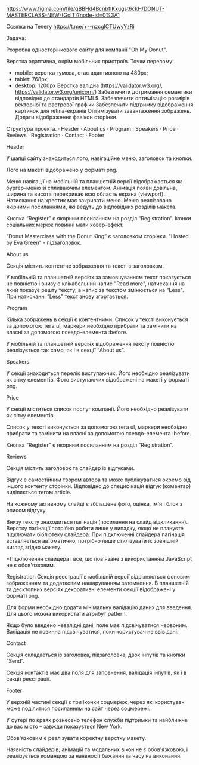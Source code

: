 https://www.figma.com/file/qBBHd4BcnbfIKxugst6ckH/DONUT-MASTERCLASS-NEW-(GoIT)?node-id=0%3A1

Ссылка на Телегу https://t.me/+--nzcglCTUwyYzRi


Задача:

Розробка односторінкового сайту для компанії "Oh My Donut".

Верстка адаптивна, окрім мобільних пристроїв. Точки перелому:
- mobile: верстка гумова, стає адаптивною на 480px;
- tablet: 768px;
- desktop: 1200px
Верстка валідна (https://validator.w3.org/, https://validator.w3.org/unicorn/)
Забезпечити дотримання семантики відповідно до стандартів HTML5.
Забезпечити оптимізацію розмірів векторної та растрової графіки
Забезпечити підтримку відображення картинок для retina-екранів
Оптимізувати завантаження зображень.
Додати відображення фавікон сторінки.

Структура проекта.
·        Header
·        About us
·        Program
·        Speakers
·        Price
·        Reviews
·        Registration
·        Contact
·        Footer
 
Header

У шапці сайту знаходиться лого, навігаційне меню, заголовок та кнопки.

Лого на макеті відображено у форматі png.

Меню навігації на мобільній та планшетній версії відображається як бургер-меню зі спливаючим елементом. Анімація появи довільна, ширина та висота перекриває всю область екрана (viewport). Натискання на хрестик має закривати меню. Меню реалізовано якірними посиланнями, які ведуть до відповідних розділів макета.

Кнопка “Register” є якорним посиланням на розділ “Registration”. Іконки соціальних мереж повинні мати ховер-ефект.
 
“Donut Masterclass with the Donut King” є заголовком сторінки.
"Hosted by Eva Green" - підзаголовок.

About us

Секція містить контентне зображення та текст із заголовком.

У мобільній та планшетній версіях за замовчуванням текст показується не повністю і внизу є клікабельний напис "Read more", натискання на який показує решту тексту, а напис за текстом змінюється на "Less". При натисканні “Less” текст знову згортається.

Program

Кілька зображень в секції є контентними. Список у тексті виконується за допомогою тега ul, маркери необхідно прибрати та замінити на власні за допомогою псевдо-елемента :before. 

У мобільній та планшетній версіях відображення тексту повністю реалізується так само, як і в секції “About us”.


Speakers

У секції знаходиться перелік  виступаючих. Його необхідно реалізувати як сітку елементів. Фото виступаючих відображені на макеті у форматі png.

Price

У секції міститься список послуг компанії. Його необхідно реалізувати як сітку елементів.

Список у тексті виконується за допомогою тега ul, маркери необхідно прибрати та замінити на власні за допомогою псевдо-елемента :before.

Кнопка “Register”  є якорним посиланням на розділ “Registration”. 

Reviews

Секція містить заголовок та слайдер із відгуками.
 
Відгук є самостійним твором автора та може публікуватися окремо від іншого контенту сторінки. Відповідно до специфікацій відгук (коментар) виділяється тегом article.
 
На кожному активному слайді є збільшене фото, оцінка, ім'я і блок з описом відгуку.

Внизу тексту знаходиться пагінація (посилання на слайд відкликання). Верстку пагінації потрібно робити лише у випадку, якщо не плануєте підключати бібліотеку слайдера. При підключенні слайдера пагінація вставляється автоматично, потрібно лише стилізувати їх зовнішній вигляд згідно макету.
 
*Підключення слайдера і все, що пов'язане з використанням JavaScript не є обов'язковим.

Registration
Секція реєстрації в мобільній версії відрізняється фоновим зображенням та додатковим нашаруванням затемнення.
В планшетній та десктопних версіях декоративні елементи секції відображені у форматі png.
 
Для форми необхідно додати мінімальну валідацію даних для введення. Для цього можна використати атрибут pattern.

Якщо було введено невалідні дані, поле має підсвічуватися червоним. Валідація не повинна підсвічуватися, поки користувач не ввів дані.

Contact

Секція складається із заголовка, підзаголовка, двох інпутів та кнопки “Send”.
 
Секція контактів має два поля для заповнення, валідація інпутів, як і в секції реєстрації.

Footer

У верхній частині секції є три іконки соцмереж, через які користувач може поділитися посиланням на сайт через соцмережі.
 
 У футері по краях рознесено телефон служби підтримки та найближче до вас місто – завжди показується New York.


Обов'язковим є реалізувати коректну верстку макету.
 
Наявність слайдерів, анімацій та модальних вікон не є обов'язковою, і реалізується командою за наявності бажання та часу на виконання.



